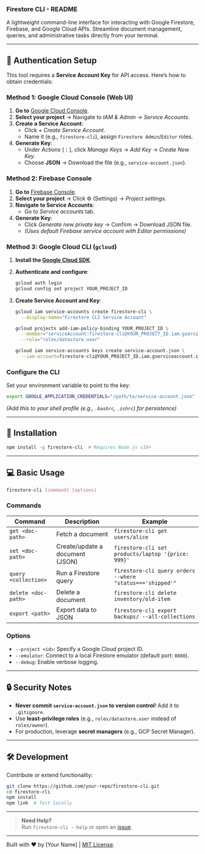 ### Firestore CLI - README

A lightweight command-line interface for interacting with Google Firestore, Firebase, and Google Cloud APIs. Streamline document management, queries, and administrative tasks directly from your terminal.

---

## 🔑 **Authentication Setup**

This tool requires a **Service Account Key** for API access. Here’s how to obtain credentials:

### **Method 1: Google Cloud Console (Web UI)**

1. **Go to** [Google Cloud Console](https://console.cloud.google.com/).
2. **Select your project** → Navigate to _IAM & Admin_ → _Service Accounts_.
3. **Create a Service Account**:
   - Click _+ Create Service Account_.
   - Name it (e.g., `firestore-cli`), assign `Firestore Admin`/`Editor` roles.
4. **Generate Key**:
   - Under _Actions_ (⋮), click _Manage Keys_ → _Add Key_ → _Create New Key_.
   - Choose **JSON** → Download the file (e.g., `service-account.json`).

### **Method 2: Firebase Console**

1. **Go to** [Firebase Console](https://console.firebase.google.com/).
2. **Select your project** → Click ⚙️ (Settings) → _Project settings_.
3. **Navigate to Service Accounts**:
   - Go to _Service accounts_ tab.
4. **Generate Key**:
   - Click _Generate new private key_ → Confirm → Download JSON file.
   - _(Uses default Firebase service account with Editor permissions)_

### **Method 3: Google Cloud CLI (`gcloud`)**

1. **Install the [Google Cloud SDK](https://cloud.google.com/sdk/docs/install)**.
2. **Authenticate and configure**:
   ```bash
   gcloud auth login
   gcloud config set project YOUR_PROJECT_ID
   ```
3. **Create Service Account and Key**:

   ```bash
   gcloud iam service-accounts create firestore-cli \
     --display-name="Firestore CLI Service Account"

   gcloud projects add-iam-policy-binding YOUR_PROJECT_ID \
     --member="serviceAccount:firestore-cli@YOUR_PROJECT_ID.iam.gserviceaccount.com" \
     --role="roles/datastore.user"

   gcloud iam service-accounts keys create service-account.json \
     --iam-account=firestore-cli@YOUR_PROJECT_ID.iam.gserviceaccount.com
   ```

### **Configure the CLI**

Set your environment variable to point to the key:

```bash
export GOOGLE_APPLICATION_CREDENTIALS="/path/to/service-account.json"
```

_(Add this to your shell profile (e.g., `.bashrc`, `.zshrc`) for persistence)_

---

## 🚀 **Installation**

```bash
npm install -g firestore-cli  # Requires Node.js v16+
```

---

## 💻 **Basic Usage**

```bash
firestore-cli [command] [options]
```

### **Commands**

| Command              | Description                     | Example                                                   |
| -------------------- | ------------------------------- | --------------------------------------------------------- |
| `get <doc-path>`     | Fetch a document                | `firestore-cli get users/alice`                           |
| `set <doc-path>`     | Create/update a document (JSON) | `firestore-cli set products/laptop '{price: 999}'`        |
| `query <collection>` | Run a Firestore query           | `firestore-cli query orders --where "status==='shipped'"` |
| `delete <doc-path>`  | Delete a document               | `firestore-cli delete inventory/old-item`                 |
| `export <path>`      | Export data to JSON             | `firestore-cli export backups/ --all-collections`         |

### **Options**

- `--project <id>`: Specify a Google Cloud project ID.
- `--emulator`: Connect to a local Firestore emulator (default port: `8080`).
- `--debug`: Enable verbose logging.

---

## 🔒 **Security Notes**

- **Never commit `service-account.json` to version control**! Add it to `.gitignore`.
- Use **least-privilege roles** (e.g., `roles/datastore.user` instead of `roles/owner`).
- For production, leverage **secret managers** (e.g., GCP Secret Manager).

---

## 🛠️ **Development**

Contribute or extend functionality:

```bash
git clone https://github.com/your-repo/firestore-cli.git
cd firestore-cli
npm install
npm link  # Test locally
```

---

> **Need Help?**  
> Run `firestore-cli --help` or open an [issue](https://github.com/your-repo/firestore-cli/issues).

---

Built with ❤️ by [Your Name] | [MIT License](LICENSE).
